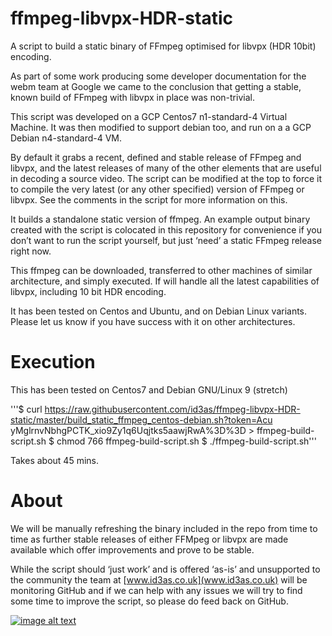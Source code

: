 # ffmpeg-libvpx-HDR-static
A script to build a static binary of FFmpeg optimised for libvpx (HDR 10bit) encoding.

As part of some work producing some developer documentation for the webm team at Google we came to the conclusion that getting a stable, known build of FFmpeg with libvpx in place was non-trivial.

This script was developed on a GCP Centos7 n1-standard-4 Virtual Machine. It was then modified to support debian too, and run on a a GCP Debian n4-standard-4 VM.

By default it grabs a recent, defined and stable release of FFmpeg and libvpx, and the latest releases of many of the other elements that are useful in decoding a source video. The script can be modified at the top to force it to compile the very latest (or any other specified) version of FFmpeg or libvpx. See the comments in the script for more information on this.

It builds a standalone static version of ffmpeg. An example output binary created with the script is colocated in this repository for convenience if you don’t want to run the script yourself, but just ‘need’ a static FFmpeg release right now.

This ffmpeg can be downloaded, transferred to other machines of similar architecture, and simply executed. If will handle all the latest capabilities of libvpx, including 10 bit HDR encoding.

It has been tested on Centos and Ubuntu, and on Debian Linux variants. Please let us know if you have success with it on other architectures.

# Execution 

This has been tested on Centos7 and Debian GNU/Linux 9 (stretch)

'''$ curl https://raw.githubusercontent.com/id3as/ffmpeg-libvpx-HDR-static/master/build_static_ffmpeg_centos-debian.sh?token=Acu
yMglrnvNbhgPCTK_xio9Zy1q6Uqjtks5aawjRwA%3D%3D > ffmpeg-build-script.sh
$ chmod 766 ffmpeg-build-script.sh
$ ./ffmpeg-build-script.sh'''

Takes about 45 mins.



# About

We will be manually refreshing the binary included in the repo from time to time as further stable releases of either FFMpeg or libvpx are made available which offer improvements and prove to be stable.

While the script should ‘just work’ and is offered ‘as-is’ and unsupported to the community the team at [www.id3as.co.uk](www.id3as.co.uk) will be monitoring GitHub and if we can help with any issues we will try to find some time to improve the script, so please do feed back on GitHub.

[![image alt text](https://static.wixstatic.com/media/b1006e_f523c081c6f448dd91e45e46eea54a86~mv2.png?dn=Screen+Shot+2018-01-17+at+10.25.15.png)](http://id3as.co.uk/active)

